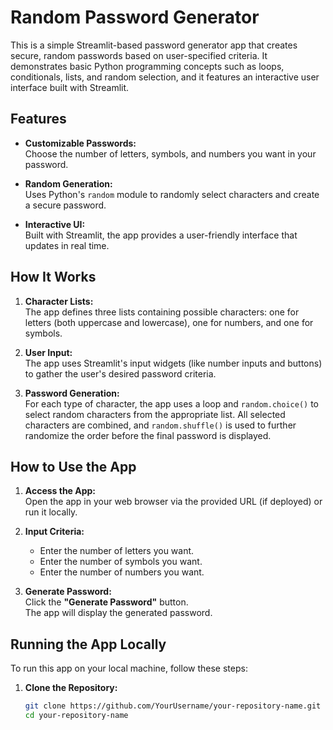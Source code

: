 # Random Password Generator

This is a simple Streamlit-based password generator app that creates secure, random passwords based on user-specified criteria. It demonstrates basic Python programming concepts such as loops, conditionals, lists, and random selection, and it features an interactive user interface built with Streamlit.

## Features

- **Customizable Passwords:**  
  Choose the number of letters, symbols, and numbers you want in your password.
  
- **Random Generation:**  
  Uses Python's `random` module to randomly select characters and create a secure password.
  
- **Interactive UI:**  
  Built with Streamlit, the app provides a user-friendly interface that updates in real time.

## How It Works

1. **Character Lists:**  
   The app defines three lists containing possible characters: one for letters (both uppercase and lowercase), one for numbers, and one for symbols.

2. **User Input:**  
   The app uses Streamlit's input widgets (like number inputs and buttons) to gather the user's desired password criteria.

3. **Password Generation:**  
   For each type of character, the app uses a loop and `random.choice()` to select random characters from the appropriate list. All selected characters are combined, and `random.shuffle()` is used to further randomize the order before the final password is displayed.

## How to Use the App

1. **Access the App:**  
   Open the app in your web browser via the provided URL (if deployed) or run it locally.

2. **Input Criteria:**  
   - Enter the number of letters you want.
   - Enter the number of symbols you want.
   - Enter the number of numbers you want.

3. **Generate Password:**  
   Click the **"Generate Password"** button.  
   The app will display the generated password.

## Running the App Locally

To run this app on your local machine, follow these steps:

1. **Clone the Repository:**

   ```bash
   git clone https://github.com/YourUsername/your-repository-name.git
   cd your-repository-name

